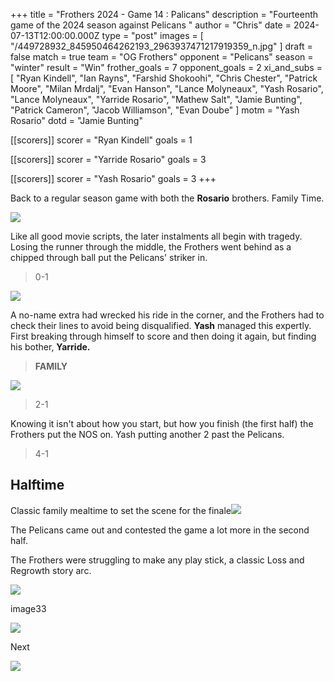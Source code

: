 +++
title = "Frothers 2024 - Game 14 : Palicans"
description = "Fourteenth game of the 2024 season against Pelicans "
author = "Chris"
date = 2024-07-13T12:00:00.000Z
type = "post"
images = [ "/449728932_845950464262193_2963937471217919359_n.jpg" ]
draft = false
match = true
team = "OG Frothers"
opponent = "Pelicans"
season = "winter"
result = "Win"
frother_goals = 7
opponent_goals = 2
xi_and_subs = [
  "Ryan Kindell",
  "Ian Rayns",
  "Farshid Shokoohi",
  "Chris Chester",
  "Patrick Moore",
  "Milan Mrdalj",
  "Evan Hanson",
  "Lance Molyneaux",
  "Yash Rosario",
  "Lance Molyneaux",
  "Yarride Rosario",
  "Mathew Salt",
  "Jamie Bunting",
  "Patrick Cameron",
  "Jacob Williamson",
  "Evan Doube"
]
motm = "Yash Rosario"
dotd = "Jamie Bunting"

[[scorers]]
scorer = "Ryan Kindell"
goals = 1

[[scorers]]
scorer = "Yarride Rosario"
goals = 3

[[scorers]]
scorer = "Yash Rosario"
goals = 3
+++

Back to a regular season game with both the **Rosario** brothers. Family Time.

![](/449728932_845950464262193_2963937471217919359_n.jpg)

Like all good movie scripts, the later instalments all begin with tragedy. Losing the runner through the middle, the Frothers went behind as a chipped through ball put the Pelicans' striker in.

> 0-1

![](/ian-def.jpg)

A no-name extra had wrecked his ride in the corner, and the Frothers had to check their lines to avoid being disqualified. **Yash** managed this expertly. First breaking through himself to score and then doing it again, but finding his bother, **Yarride.**

> **FAMILY**

![](/ball-in-net.jpg)

> 2-1

Knowing it isn't about how you start, but how you finish (the first half) the Frothers put the NOS on. Yash putting another 2 past the Pelicans.

> 4-1

## Halftime

Classic family mealtime to set the scene for the finale![](/boysathalf.jpg)

The Pelicans came out and contested the game a lot more in the second half.

The Frothers were struggling to make any play stick, a classic Loss and Regrowth story arc.

![](/wall-FK.jpg)

image33

![](/yarride-top10-respect.jpg)

Next

![](/kindle.jpg)
